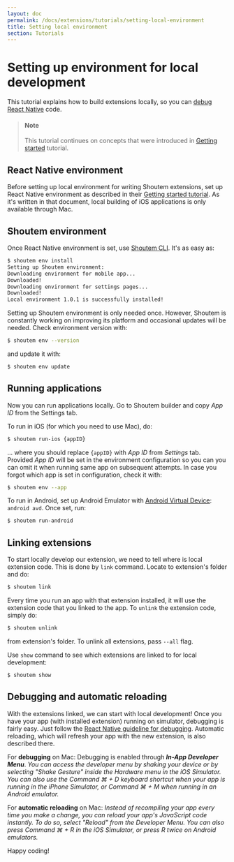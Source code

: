 ```yaml
---
layout: doc
permalink: /docs/extensions/tutorials/setting-local-environment
title: Setting local environment
section: Tutorials
---
```


# Setting up environment for local development

This tutorial explains how to build extensions locally, so you can [debug React Native](https://facebook.github.io/react-native/docs/debugging.html) code.

> #### Note
> This tutorial continues on concepts that were introduced in [Getting started](http://shoutem.github.io/docs/extensions/getting-started/introduction) tutorial.

## React Native environment

Before setting up local environment for writing Shoutem extensions, set up React Native environment as described in their [Getting started tutorial](https://facebook.github.io/react-native/docs/getting-started.html). As it's written in that document, local building of iOS applications is only available through Mac.

## Shoutem environment

Once React Native environment is set, use [Shoutem CLI](https://www.npmjs.com/package/@shoutem/cli). It's as easy as:

```bash
$ shoutem env install
Setting up Shoutem environment:
Downloading environment for mobile app...
Downloaded!
Downloading environment for settings pages...
Downloaded!
Local environment 1.0.1 is successfully installed!
```

Setting up Shoutem environment is only needed once. However, Shoutem is constantly working on improving its platform and occasional updates will be needed. Check environment version with:

```bash
$ shoutem env --version
```

and update it with:

```bash
$ shoutem env update
```

## Running applications

Now you can run applications locally. Go to Shoutem builder and copy _App ID_ from the Settings tab.

To run in iOS (for which you need to use Mac), do:

```bash
$ shoutem run-ios {appID}
```

... where you should replace `{appID}` with _App ID_ from _Settings_ tab. Provided _App ID_ will be set in the environment configuration so you can you can omit it when running same app on subsequent attempts. In case you forgot which app is set in configuration, check it with:

```bash
$ shoutem env --app
```

To run in Android, set up Android Emulator with [Android Virtual Device](https://developer.android.com/studio/run/managing-avds.html): `android avd`. Once set, run:

```bash
$ shoutem run-android
```

## Linking extensions

To start locally develop our extension, we need to tell where is local extension code. This is done by `link` command. Locate to extension's folder and do:

```bash
$ shoutem link
```

Every time you run an app with that extension installed, it will use the extension code that you linked to the app. To `unlink` the extension code, simply do:

```bash
$ shoutem unlink
```

from extension's folder. To unlink all extensions, pass `--all` flag.

Use `show` command to see which extensions are linked to for local development:

```bash
$ shoutem show
```

## Debugging and automatic reloading

With the extensions linked, we can start with local development! Once you have your app (with installed extension) running on simulator, debugging is fairly easy. Just follow the [React Native guideline for debugging](https://facebook.github.io/react-native/docs/debugging.html). Automatic reloading, which will refresh your app with the new extension, is also described there.

For **debugging** on Mac: Debugging is enabled through ***In-App Developer Menu***. _You can access the developer menu by shaking your device or by selecting "Shake Gesture" inside the Hardware menu in the iOS Simulator. You can also use the Command ⌘ + D keyboard shortcut when your app is running in the iPhone Simulator, or Command ⌘ + M when running in an Android emulator._

For **automatic reloading** on Mac: _Instead of recompiling your app every time you make a change, you can reload your app's JavaScript code instantly. To do so, select "Reload" from the Developer Menu. You can also press Command ⌘ + R in the iOS Simulator, or press R twice on Android emulators._

Happy coding!
